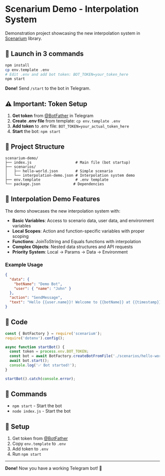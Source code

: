 # Scenarium Demo - Interpolation System

Demonstration project showcasing the new interpolation system in [Scenarium](https://www.npmjs.com/package/scenarium) library.

## 🚀 Launch in 3 commands

```bash
npm install
cp env.template .env
# Edit .env and add bot token: BOT_TOKEN=your_token_here
npm start
```

**Done!** Send `/start` to the bot in Telegram.

## ⚠️ Important: Token Setup

1. **Get token** from [@BotFather](https://t.me/BotFather) in Telegram
2. **Create .env file** from template: `cp env.template .env`
3. **Add token** to .env file: `BOT_TOKEN=your_actual_token_here`
4. **Start** the bot: `npm start`

## 📁 Project Structure

```
scenarium-demo/
├── index.js                    # Main file (bot startup)
├── scenarios/
│   ├── hello-world.json        # Simple scenario
│   └── interpolation-demo.json # Interpolation system demo
├── env.template                # .env template
└── package.json               # Dependencies
```

## 🎯 Interpolation Demo Features

The demo showcases the new interpolation system with:

- **Basic Variables**: Access to scenario data, user data, and environment variables
- **Local Scopes**: Action and function-specific variables with proper scoping
- **Functions**: JoinToString and Equals functions with interpolation
- **Complex Objects**: Nested data structures and API requests
- **Priority System**: Local → Params → Data → Environment

### Example Usage

```json
{
  "data": {
    "botName": "Demo Bot",
    "user": { "name": "John" }
  },
  "action": "SendMessage",
  "text": "Hello {{user.name}}! Welcome to {{botName}} at {{timestamp}}"
}
```

## 🎯 Code

```javascript
const { BotFactory } = require('scenarium');
require('dotenv').config();

async function startBot() {
  const token = process.env.BOT_TOKEN;
  const bot = await BotFactory.createBotFromFile('./scenarios/hello-world.json', token);
  await bot.start();
  console.log('✅ Bot started!');
}

startBot().catch(console.error);
```

## 🚀 Commands

- `npm start` - Start the bot
- `node index.js` - Start the bot

## 🔧 Setup

1. Get token from [@BotFather](https://t.me/BotFather)
2. Copy `env.template` to `.env`
3. Add token to `.env`
4. Run `npm start`

---

**Done!** Now you have a working Telegram bot! 🎉
